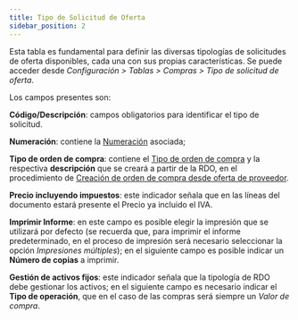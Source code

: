 ```yaml
---
title: Tipo de Solicitud de Oferta
sidebar_position: 2
---
```


Esta tabla es fundamental para definir las diversas tipologías de solicitudes de oferta disponibles, cada una con sus propias características. Se puede acceder desde *Configuración > Tablas > Compras > Tipo de solicitud de oferta*. 

Los campos presentes son: 

**Código/Descripción**: campos obligatorios para identificar el tipo de solicitud. 

**Numeración**: contiene la [Numeración](/docs/configurations/tables/fluentis-numerations) asociada; 

**Tipo de orden de compra**: contiene el [Tipo de orden de compra](/docs/configurations/tables/purchase/purchase-orders-type) y la respectiva **descripción** que se creará a partir de la RDO, en el procedimiento de [Creación de orden de compra desde oferta de proveedor](/docs/purchase/offer-request/procedures/order-creation). 

**Precio incluyendo impuestos**: este indicador señala que en las líneas del documento estará presente el Precio ya incluido el IVA. 

**Imprimir Informe**: en este campo es posible elegir la impresión que se utilizará por defecto (se recuerda que, para imprimir el informe predeterminado, en el proceso de impresión será necesario seleccionar la opción *Impresiones múltiples*); en el siguiente campo es posible indicar un **Número de copias** a imprimir. 

**Gestión de activos fijos**: este indicador señala que la tipología de RDO debe gestionar los activos; en el siguiente campo es necesario indicar el **Tipo de operación**, que en el caso de las compras será siempre un *Valor de compra*.